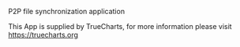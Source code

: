 

P2P file synchronization application

This App is supplied by TrueCharts, for more information please visit https://truecharts.org
